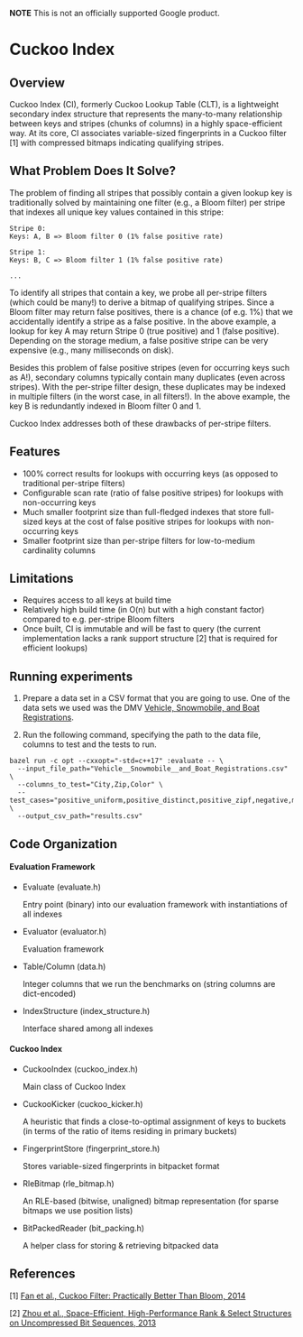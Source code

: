 **NOTE** This is not an officially supported Google product.

# Cuckoo Index

## Overview

Cuckoo Index (CI), formerly Cuckoo Lookup Table (CLT), is a lightweight
secondary index structure that represents the many-to-many relationship between
keys and stripes (chunks of columns) in a highly space-efficient way. At its
core, CI associates variable-sized fingerprints in a Cuckoo filter [1] with
compressed bitmaps indicating qualifying stripes.

## What Problem Does It Solve?

The problem of finding all stripes that possibly contain a given lookup key is
traditionally solved by maintaining one filter (e.g., a Bloom filter) per stripe
that indexes all unique key values contained in this stripe:

```
Stripe 0:
Keys: A, B => Bloom filter 0 (1% false positive rate)

Stripe 1:
Keys: B, C => Bloom filter 1 (1% false positive rate)

...
```

To identify all stripes that contain a key, we probe all per-stripe filters
(which could be many!) to derive a bitmap of qualifying stripes. Since a Bloom
filter may return false positives, there is a chance (of e.g. 1%) that we
accidentally identify a stripe as a false positive. In the above example, a
lookup for key A may return Stripe 0 (true positive) and 1 (false positive).
Depending on the storage medium, a false positive stripe can be very expensive
(e.g., many milliseconds on disk).

Besides this problem of false positive stripes (even for occurring keys such as
A!), secondary columns typically contain many duplicates (even across stripes).
With the per-stripe filter design, these duplicates may be indexed in multiple
filters (in the worst case, in all filters!). In the above example, the key B is
redundantly indexed in Bloom filter 0 and 1.

Cuckoo Index addresses both of these drawbacks of per-stripe filters.

## Features

*   100% correct results for lookups with occurring keys (as opposed to
    traditional per-stripe filters)
*   Configurable scan rate (ratio of false positive stripes) for lookups with
    non-occurring keys
*   Much smaller footprint size than full-fledged indexes that store full-sized
    keys at the cost of false positive stripes for lookups with non-occurring
    keys
*   Smaller footprint size than per-stripe filters for low-to-medium cardinality
    columns

## Limitations

*   Requires access to all keys at build time
*   Relatively high build time (in O(n) but with a high constant factor)
    compared to e.g. per-stripe Bloom filters
*   Once built, CI is immutable and will be fast to query (the current
    implementation lacks a rank support structure [2] that is required for
    efficient lookups)

## Running experiments

1.  Prepare a data set in a CSV format that you are going to use. One of the
    data sets we used was the DMV
    [Vehicle, Snowmobile, and Boat Registrations](https://catalog.data.gov/dataset/vehicle-snowmobile-and-boat-registrations).

2.  Run the following command, specifying the path to the data file, columns to
    test and the tests to run.

```
bazel run -c opt --cxxopt="-std=c++17" :evaluate -- \
  --input_file_path="Vehicle__Snowmobile__and_Boat_Registrations.csv" \
  --columns_to_test="City,Zip,Color" \
  --test_cases="positive_uniform,positive_distinct,positive_zipf,negative,mixed" \
  --output_csv_path="results.csv"
```

## Code Organization

#### Evaluation Framework

*   Evaluate (evaluate.h)

    Entry point (binary) into our evaluation framework with instantiations of
    all indexes

*   Evaluator (evaluator.h)

    Evaluation framework

*   Table/Column (data.h)

    Integer columns that we run the benchmarks on (string columns are
    dict-encoded)

*   IndexStructure (index_structure.h)

    Interface shared among all indexes

#### Cuckoo Index

*   CuckooIndex (cuckoo_index.h)

    Main class of Cuckoo Index

*   CuckooKicker (cuckoo_kicker.h)

    A heuristic that finds a close-to-optimal assignment of keys to buckets (in
    terms of the ratio of items residing in primary buckets)

*   FingerprintStore (fingerprint_store.h)

    Stores variable-sized fingerprints in bitpacket format

*   RleBitmap (rle_bitmap.h)

    An RLE-based (bitwise, unaligned) bitmap representation (for sparse bitmaps
    we use position lists)

*   BitPackedReader (bit_packing.h)

    A helper class for storing & retrieving bitpacked data

## References

[1]
[Fan et al., Cuckoo Filter: Practically Better Than Bloom, 2014](https://www.cs.cmu.edu/~dga/papers/cuckoo-conext2014.pdf)

[2] [Zhou et al., Space-Efficient, High-Performance Rank & Select Structures on
Uncompressed Bit Sequences,
2013](https://www.cs.cmu.edu/~dga/papers/cuckoo-conext2014.pdf)
